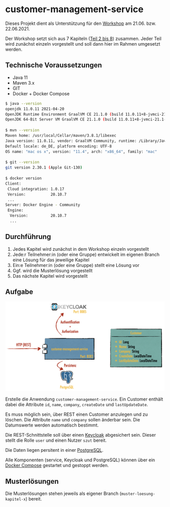 # customer-management-service

Dieses Projekt dient als Unterstützung für den [Workshop](https://github.com/FA-Team-SZUT/workshop-neusta-2021-06-21_und_22)
am 21.06. bzw. 22.06.2021.

Der Workshop setzt sich aus 7 Kapiteln ([Teil 2 bis 8](https://github.com/FA-Team-SZUT/workshop-neusta-2021-06-21_und_22)) zusammen. 
Jeder Teil wird zunächst einzeln vorgestellt und soll dann hier im Rahmen umgesetzt werden.

## Technische Voraussetzungen

* Java 11
* Maven 3.x 
* GIT
* Docker + Docker Compose

```sh 
$ java --version
openjdk 11.0.11 2021-04-20
OpenJDK Runtime Environment GraalVM CE 21.1.0 (build 11.0.11+8-jvmci-21.1-b05)
OpenJDK 64-Bit Server VM GraalVM CE 21.1.0 (build 11.0.11+8-jvmci-21.1-b05, mixed mode, sharing)

$ mvn --version
Maven home: /usr/local/Cellar/maven/3.8.1/libexec
Java version: 11.0.11, vendor: GraalVM Community, runtime: /Library/Java/JavaVirtualMachines/graalvm-ce-java11-21.1.0/Contents/Home
Default locale: de_DE, platform encoding: UTF-8
OS name: "mac os x", version: "11.4", arch: "x86_64", family: "mac"

$ git --version
git version 2.30.1 (Apple Git-130)

$ docker version
Client:
 Cloud integration: 1.0.17
 Version:           20.10.7
 ...
Server: Docker Engine - Community
 Engine:
  Version:          20.10.7
  ...
```

## Durchführung

1. Jedes Kapitel wird zunächst in dem Workshop einzeln vorgestellt
2. Jede:r Teilnehmer:in (oder eine Gruppe) entwickelt im eigenen Branch eine Lösung für das jeweilige Kapitel
3. Ein:e Teilnehmer:in (oder eine Gruppe) stellt eine Lösung vor
4. Ggf. wird die Musterlösung vorgestellt
5. Das nächste Kapitel wird vorgestellt

## Aufgabe

![Aufgabe](assets/goal.png)

Erstelle die Anwendung `customer-management-service`. Ein Customer enthält dabei die 
Attribute `id`, `name`, `company`, `createDate` und `lastUpdateDate`.

Es muss möglich sein, über REST einen Customer anzulegen und zu löschen. Die Attribute
`name` und `company` sollen änderbar sein. Die Datumswerte werden automatisch bestimmt.

Die REST-Schnittstelle soll über einen [Keycloak](https://www.keycloak.org/) abgesichert sein.
Dieser stellt die Rolle `user` und einen Nutzer `szut` bereit.

Die Daten liegen persitent in einer [PostgreSQL](https://www.postgresql.org/).

Alle Komponenten (service, Keycloak und PostgreSQL) können über ein 
[Docker Compose](https://docs.docker.com/compose/) gestartet und gestoppt werden.

## Musterlösungen

Die Musterlösungen stehen jeweils als eigener Branch (`muster-loesung-kapitel-x`) bereit.

